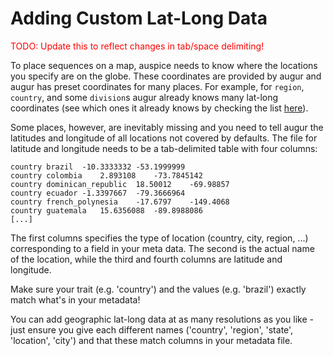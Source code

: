 # Adding Custom Lat-Long Data

<span style="color:red">TODO: Update this to reflect changes in tab/space delimiting!</span>

To place sequences on a map, auspice needs to know where the locations you specify are on the globe. These coordinates are provided by augur and augur has preset coordinates for many places. For example, for `region`, `country`, and some `division`s augur already knows many lat-long coordinates (see which ones it already knows by checking the list [here](https://github.com/nextstrain/augur/blob/master/augur/data/lat_longs.tsv)). 

Some places, however, are inevitably missing and you need to tell augur the latitudes and longitude of all locations not covered by defaults. The file for latitude and longitude needs to be a tab-delimited table with four columns:

```
country brazil  -10.3333332 -53.1999999
country colombia    2.893108    -73.7845142
country dominican_republic  18.50012    -69.98857
country ecuador -1.3397667  -79.3666964
country french_polynesia    -17.6797    -149.4068
country guatemala   15.6356088  -89.8988086
[...]
```

The first columns specifies the type of location (country, city, region, ...) corresponding to a field in your meta data. The second is the actual name of the location, while the third and fourth columns are latitude and longitude.

Make sure your trait (e.g. 'country') and the values (e.g. 'brazil') exactly match what's in your metadata!

You can add geographic lat-long data at as many resolutions as you like - just ensure you give each different names ('country', 'region', 'state', 'location', 'city') and that these match columns in your metadata file.


